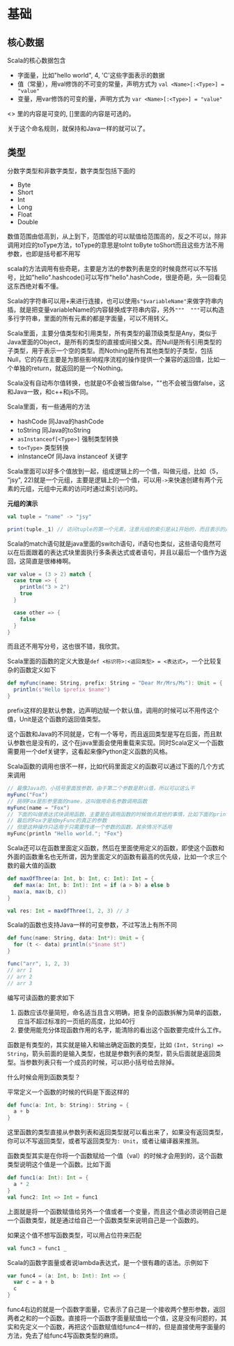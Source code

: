 # 基础

## 核心数据

Scala的核心数据包含

* 字面量，比如"hello world", 4, 'C'这些字面表示的数据
* 值（常量），用val修饰的不可变的常量，声明方式为 `val <Name>[:<Type>] = "value"`
* 变量，用var修饰的可变的量，声明方式为 `var <Name>[:<Type>] = "value"`

<> 里的内容是可变的, []里面的内容是可选的。

关于这个命名规则，就保持和Java一样的就可以了。

## 类型

分数字类型和非数字类型，数字类型包括下面的

* Byte
* Short
* Int
* Long
* Float
* Double

数值范围由低高到，从上到下，范围低的可以赋值给范围高的，反之不可以，除非调用对应的toType方法，toType的意思是toInt toByte toShort而且这些方法不用参数，也即是括号都不用写

scala的方法调用有些奇葩，主要是方法的参数列表是空的时候竟然可以不写括号，比如"hello".hashcode()可以写作"hello".hashCode，很是奇葩，头一回看见这东西绝对看不懂。

Scala的字符串可以用+来进行连接，也可以使用`s"$variableName"`来做字符串内插，就是把变量variableName的内容替换成字符串内容，另外`"""  """`可以构造多行字符串，里面的所有元素的都是字面量，可以不用转义。

Scala里面，主要分值类型和引用类型，所有类型的最顶级类型是Any，类似于Java里面的Object，是所有的类型的直接或间接父类。而Null是所有引用类型的子类型，用于表示一个空的类型。而Nothing是所有其他类型的子类型，包括Null，它的存在主要是为那些影响程序流程的操作提供一个兼容的返回值，比如一个单独的return，就返回的是一个Nothing。

Scala没有自动布尔值转换，也就是0不会被当做false，""也不会被当做false，这和Java一致，和c++和js不同。

Scala里面，有一些通用的方法

* hashCode 同Java的hashCode
* toString 同Java的toString
* `asInstanceof[<Type>]` 强制类型转换
* `to<Type>` 类型转换
* inInstanceOf 同Java instanceof 关键字

Scala里面可以好多个值放到一起，组成逻辑上的一个值，叫做元组，比如（5， ”jsy", 22)就是一个元组，主要是逻辑上的一个值，可以用`->`来快速创建有两个元素的元组，元组中元素的访问时通过索引访问的。

**元组的演示**
```scala
val tuple = "name" -> "jsy"

print(tuple._1) // 访问tuple的第一个元素，注意元组的索引是从1开始的，而且表示的是_1而不是[1] (1)
```
Scala的match语句就是java里面的switch语句，if语句也类似，这些语句竟然可以在后面跟着的表达式块里面执行多条表达式或者语句，并且以最后一个值作为返回，这简直是很棒棒啊。

```scala
var value = (3 > 2) match {
  case true => {
    println("3 > 2")
    true
  }

  case other => {
    false
  }
}
```

而且还不用写分号，这也很不错，我欣赏。

Scala里面的函数的定义大致是`def <标识符>:<返回类型> = <表达式>`，一个比较复杂的函数定义如下

```scala
def myFunc(name: String, prefix: String = "Dear Mr/Mrs/Ms"): Unit = {
  println(s"Hello $prefix $name")
}
```

prefix这样的是默认参数，边声明边赋一个默认值，调用的时候可以不用传这个值，Unit是这个函数的返回值类型。

这个函数和Java的不同就是，它有一个等号，而且返回类型是写在后面，而且默认参数也是没有的，这个在java里面会使用重载来实现。同时Scala定义一个函数需要用一个def关键字，这看起来像Python定义函数的风格。

Scala函数的调用也很不一样，比如代码里面定义的函数可以通过下面的几个方式来调用

```scala
// 最像Java的，小括号里面放参数，由于第二个参数是默认值，所以可以这么干
myFunc("Fox")
// 挑明Fox是形参里面的name，这叫做用命名参数调用函数
myFunc(name = "Fox")
// 下面的叫做表达式块调用函数，主要是在调用函数的时候做点其他的事情，比如下面的println
// 最后的Fox才是给myFunc的真正的参数
// 但是这种操作只适用于只需要传递一个参数的函数，其余情况不适用
myFunc{println "Hello world."; "Fox"}
```

Scala还可以在函数里面定义函数，然后在里面使用定义的函数，即使这个函数和外面的函数重名也无所谓，因为里面定义的函数有最高的优先级，比如一个求三个数的最大值的函数

```scala
def maxOfThree(a: Int, b: Int, c: Int): Int = {
  def max(a: Int, b: Int): Int = if (a > b) a else b
  max(a, max(b, c))
}

val res: Int = maxOfThree(1, 2, 3) // 3
```

Scala的函数也支持Java一样的可变参数，不过写法上有所不同

```scala
def func(name: String, data: Int*): Unit = {
  for (t <- data) println(s"$name $t")
}

func("arr", 1, 2, 3)
// arr 1
// arr 2
// arr 3
```

编写可读函数的要求如下

1. 函数应该尽量简短，命名适当且含义明确，把复杂的函数拆解为简单的函数，应当不超过标准的一页纸的高度，比如40行
2. 要使用能充分体现函数作用的名字，能清除的看出这个函数要完成什么工作。

函数是有类型的，其实就是输入和输出确定函数的类型，比如 `(Int, String) => String`，箭头前面的是输入类型，也就是参数列表的类型，箭头后面就是返回类型。当参数列表只有一个成员的时候，可以把小括号给去除掉。

什么时候会用到函数类型？

平常定义一个函数的时候的代码是下面这样的
```scala
def func(a: Int, b: String): String = {
  a + b
}
```

这里函数的类型直接从参数列表和返回类型就可以看出来了，如果没有返回类型，你可以不写返回类型，或者写返回类型为`: Unit`，或者让编译器来推测。

函数类型其实是在你将一个函数赋给一个值（val）的时候才会用到的，这个函数类型说明这个值是一个函数。比如下面

```scala
def func1(a: Int): Int = {
  a * 2
}
val func2: Int => Int = func1
```

上面就是将一个函数赋值给另外一个值或者一个变量，而且这个值必须说明自己是一个函数类型，就是通过给自己一个函数类型来说明自己是一个函数的。

如果这个值不想写函数类型，可以用占位符来匹配
```scala
val func3 = func1 _
```

Scala的函数字面量或者说lambda表达式，是一个很有趣的语法。示例如下
```scala
var func4 = (a: Int, b: Int): Int => {
  var c = a + b
  c
}
```

func4右边的就是一个函数字面量，它表示了自己是一个接收两个整形参数，返回两者之和的一个函数。直接将一个函数字面量赋值给一个值，这是没有问题的，其实和先定义一个函数，再把这个函数赋值给func4一样的，但是直接使用字面量的方法，免去了给func4写函数类型的麻烦。


